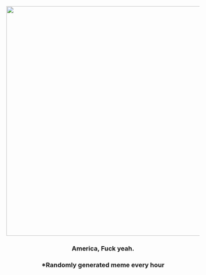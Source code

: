 <p align="center">
        <img src="https://i.redd.it/dmssvuy9dqo91.jpg" width="600" height="600">
        </p>
        <h3 align="center">America, Fuck yeah.</h3>
        <h3 align="center">*Randomly generated meme every hour</h3>
    